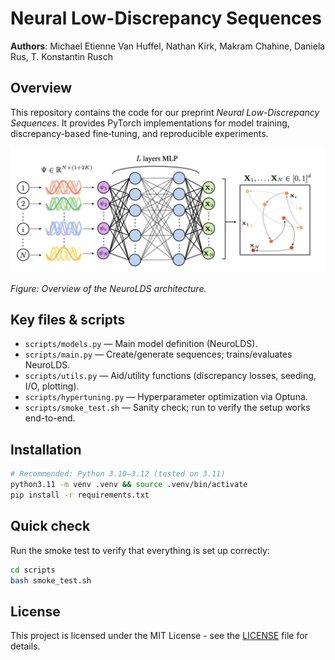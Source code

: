 # Neural Low-Discrepancy Sequences
**Authors**: Michael Etienne Van Huffel, Nathan Kirk, Makram Chahine, Daniela Rus, T. Konstantin Rusch



## Overview
This repository contains the code for our preprint *Neural Low-Discrepancy Sequences*. It provides PyTorch implementations for model training, discrepancy-based fine‑tuning, and reproducible experiments.

<p align="center">
  <img src="img/diagram.png" alt="NeuroLDS architecture" width="600"/>
</p>

*Figure: Overview of the NeuroLDS architecture.*


## Key files & scripts
- `scripts/models.py` — Main model definition (NeuroLDS).
- `scripts/main.py` — Create/generate sequences; trains/evaluates NeuroLDS.
- `scripts/utils.py` — Aid/utility functions (discrepancy losses, seeding, I/O, plotting).
- `scripts/hypertuning.py` — Hyperparameter optimization via Optuna.
- `scripts/smoke_test.sh` — Sanity check; run to verify the setup works end-to-end.

## Installation
```bash
# Recommended: Python 3.10–3.12 (tested on 3.11)
python3.11 -m venv .venv && source .venv/bin/activate
pip install -r requirements.txt
```

## Quick check
Run the smoke test to verify that everything is set up correctly:
```bash
cd scripts
bash smoke_test.sh
```

## License
This project is licensed under the MIT License - see the [LICENSE](LICENSE) file for details.
